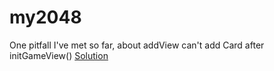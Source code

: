 # my2048

One pitfall I've met so far, about addView can't add Card after initGameView()  [Solution](https://blog.csdn.net/a591243801/article/details/67640114)
